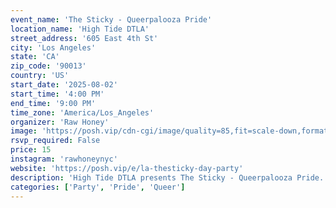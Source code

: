 ```yaml
---
event_name: 'The Sticky - Queerpalooza Pride'
location_name: 'High Tide DTLA'
street_address: '605 East 4th St'
city: 'Los Angeles'
state: 'CA'
zip_code: '90013'
country: 'US'
start_date: '2025-08-02'
start_time: '4:00 PM'
end_time: '9:00 PM'
time_zone: 'America/Los_Angeles'
organizer: 'Raw Honey'
image: 'https://posh.vip/cdn-cgi/image/quality=85,fit=scale-down,format=webp,width=1920/https://posh-images-alts-production.s3.amazonaws.com/6845e4816f3363559c3ba16b/1000x1250.webp'
rsvp_required: False
price: 15
instagram: 'rawhoneynyc'
website: 'https://posh.vip/e/la-thesticky-day-party'
description: 'High Tide DTLA presents The Sticky - Queerpalooza Pride. An event for QTBIPOC only. No refunds or transfers. Community guidelines strictly enforced. Enjoy a night of dance, art, and celebration with Raw Honey.'
categories: ['Party', 'Pride', 'Queer']
---
```

